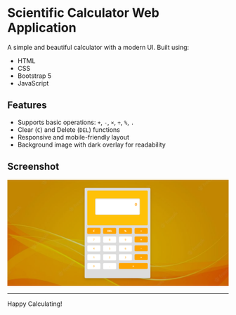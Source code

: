 # Scientific Calculator Web Application


A simple and beautiful calculator with a modern UI. Built using:

- HTML
- CSS
- Bootstrap 5
- JavaScript

## Features

- Supports basic operations: `+`, `-`, `×`, `÷`, `%`, `.`
- Clear (`C`) and Delete (`DEL`) functions
- Responsive and mobile-friendly layout
- Background image with dark overlay for readability


## Screenshot

![Calculator UI](Preview.png)

---

Happy Calculating!


